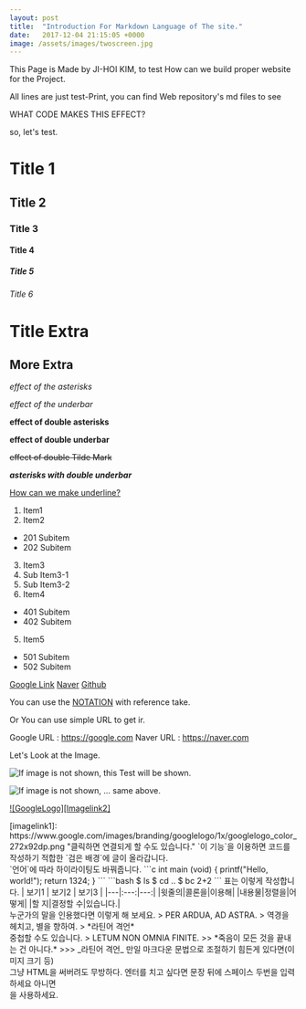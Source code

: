 ```yaml
---
layout: post
title:  "Introduction For Markdown Language of The site."
date:   2017-12-04 21:15:05 +0000
image: /assets/images/twoscreen.jpg
---
```


This Page is Made by JI-HOI KIM, to test How can we build proper website for the Project.

All lines are just test-Print, you can find Web repository's md files to see

WHAT CODE MAKES THIS EFFECT?

so, let's test.


# Title 1
## Title 2
### Title 3
#### Title 4
##### Title 5
###### Title 6

Title Extra
===========

More Extra
----------


*effect of the asterisks*

_effect of the underbar_

**effect of double asterisks**

__effect of double underbar__

~~effect of double Tilde Mark~~

**_asterisks with double underbar_**

<u>How can we make underline?</u>

1. Item1
2. Item2
 - 201 Subitem
 - 202 Subitem
3. Item3
 1. Sub Item3-1
 2. Sub Item3-2
4. Item4
 + 401 Subitem
 + 402 Subitem
5. Item5
 * 501 Subitem
 * 502 Subitem


[Google Link](https://google.com)
[Naver](https://naver.com "This Link is for naver!")
[Github][reference]


You can use the [NOTATION] with reference take.

[reference]: https://github.com
[NOTATION]: https://csi.skku.edu

Or You can use simple URL to get ir.

Google URL : https://google.com
Naver URL  : <https://naver.com>

Let's Look at the Image.

![If image is not shown, this Test will be shown.](https://previews.123rf.com/images/mathayward/mathayward1106/mathayward110600005/9919836-골든-리트리버-강아지.jpg "이미지 위에 마우스 올리면 이 글씨가 나옵니다.")

![If image is not shown, ... same above.][imagelink1]

[imagelink1]: https://www.google.com/images/branding/googlelogo/1x/googlelogo_color_272x92dp.png "링크를 따로 뗄 수도 있습니다."

[![GoogleLogo][lmagelink2]](https://google.com)
<!-- 이 사이에 엔터가 반드시 있어야 함. 한 줄로 인식되지 않아야 함.--!>
[imagelink1]: https://www.google.com/images/branding/googlelogo/1x/googlelogo_color_272x92dp.png "클릭하면 연결되게 할 수도 있습니다."


`이 기능`을 이용하면 코드를 작성하기 적합한 `검은 배경`에 글이 올라갑니다.<br>
`언어`에 따라 하이라이팅도 바꿔줍니다.

```c
int main (void)
{
	printf("Hello, world!");
	return 1324;
}
```

```bash
$ ls
$ cd ..
$ bc 2+2
```


표는 이렇게 작성합니다.

| 보기1 | 보기2 | 보기3 |
|---|:---:|---:|
|윗줄의|콜론을|이용해|
|내용물|정렬을|어떻게|
|할 지|결정할 수|있습니다.|

<br>
누군가의 말을 인용했다면 이렇게 해 보세요.

> PER ARDUA, AD ASTRA.
> 역경을 헤치고, 별을 향하여.
> *라틴어 격언*

<br>중첩할 수도 있습니다.

> LETUM NON OMNIA FINITE.
>> *죽음이 모든 것을 끝내는 건 아니다.*
>>> _라틴어 격언_


만일 마크다운 문법으로 조절하기 힘든게 있다면(이미지 크기 등)
<br>그냥 HTML을 써버려도 무방하다.


엔터를 치고 싶다면 문장 뒤에  스페이스 두번을 입력하세요  
아니면 <br>
을 사용하세요.


